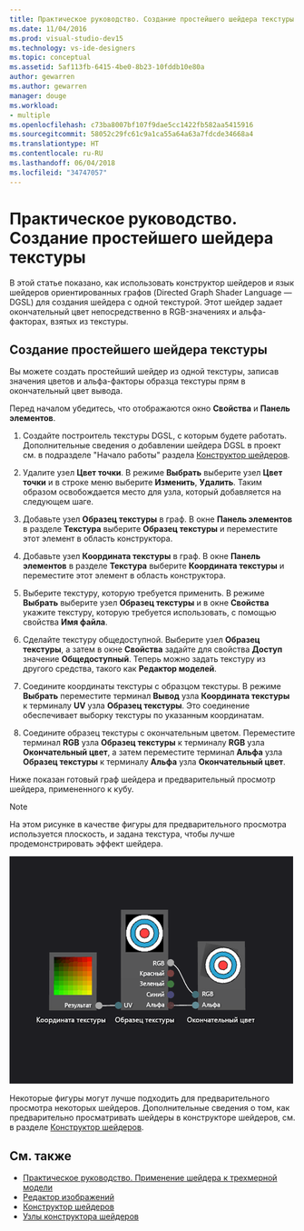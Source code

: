 ```yaml
---
title: Практическое руководство. Создание простейшего шейдера текстуры
ms.date: 11/04/2016
ms.prod: visual-studio-dev15
ms.technology: vs-ide-designers
ms.topic: conceptual
ms.assetid: 5af113fb-6415-4be0-8b23-10fddb10e80a
author: gewarren
ms.author: gewarren
manager: douge
ms.workload:
- multiple
ms.openlocfilehash: c73ba8007bf107f9dae5cc1422fb582aa5415916
ms.sourcegitcommit: 58052c29fc61c9a1ca55a64a63a7fdcde34668a4
ms.translationtype: HT
ms.contentlocale: ru-RU
ms.lasthandoff: 06/04/2018
ms.locfileid: "34747057"
---
```

# <a name="how-to-create-a-basic-texture-shader"></a>Практическое руководство. Создание простейшего шейдера текстуры

В этой статье показано, как использовать конструктор шейдеров и язык шейдеров ориентированных графов (Directed Graph Shader Language — DGSL) для создания шейдера с одной текстурой. Этот шейдер задает окончательный цвет непосредственно в RGB-значениях и альфа-факторах, взятых из текстуры.

## <a name="create-a-basic-texture-shader"></a>Создание простейшего шейдера текстуры

Вы можете создать простейший шейдер из одной текстуры, записав значения цветов и альфа-факторы образца текстуры прям в окончательный цвет вывода.

Перед началом убедитесь, что отображаются окно **Свойства** и **Панель элементов**.

1.  Создайте построитель текстуры DGSL, с которым будете работать. Дополнительные сведения о добавлении шейдера DGSL в проект см. в подразделе "Начало работы" раздела [Конструктор шейдеров](../designers/shader-designer.md).

2.  Удалите узел **Цвет точки**. В режиме **Выбрать** выберите узел **Цвет точки** и в строке меню выберите **Изменить**, **Удалить**. Таким образом освобождается место для узла, который добавляется на следующем шаге.

3.  Добавьте узел **Образец текстуры** в граф. В окне **Панель элементов** в разделе **Текстура** выберите **Образец текстуры** и переместите этот элемент в область конструктора.

4.  Добавьте узел **Координата текстуры** в граф. В окне **Панель элементов** в разделе **Текстура** выберите **Координата текстуры** и переместите этот элемент в область конструктора.

5.  Выберите текстуру, которую требуется применить. В режиме **Выбрать** выберите узел **Образец текстуры** и в окне **Свойства** укажите текстуру, которую требуется использовать, с помощью свойства **Имя файла**.

6.  Сделайте текстуру общедоступной. Выберите узел **Образец текстуры**, а затем в окне **Свойства** задайте для свойства **Доступ** значение **Общедоступный**. Теперь можно задать текстуру из другого средства, такого как **Редактор моделей**.

7.  Соедините координаты текстуры с образцом текстуры. В режиме **Выбрать** переместите терминал **Вывод** узла **Координата текстуры** к терминалу **UV** узла **Образец текстуры**. Это соединение обеспечивает выборку текстуры по указанным координатам.

8.  Соедините образец текстуры с окончательным цветом. Переместите терминал **RGB** узла **Образец текстуры** к терминалу **RGB** узла **Окончательный цвет**, а затем переместите терминал **Альфа** узла **Образец текстуры** к терминалу **Альфа** узла **Окончательный цвет**.

Ниже показан готовый граф шейдера и предварительный просмотр шейдера, примененного к кубу.

> [!NOTE]
> На этом рисунке в качестве фигуры для предварительного просмотра используется плоскость, и задана текстура, чтобы лучше продемонстрировать эффект шейдера.

![Граф шейдера и предварительный просмотр его эффекта](../designers/media/digit-texture-effect.png)

Некоторые фигуры могут лучше подходить для предварительного просмотра некоторых шейдеров. Дополнительные сведения о том, как предварительно просматривать шейдеры в конструкторе шейдеров, см. в разделе [Конструктор шейдеров](../designers/shader-designer.md).

## <a name="see-also"></a>См. также

- [Практическое руководство. Применение шейдера к трехмерной модели](../designers/how-to-apply-a-shader-to-a-3-d-model.md)
- [Редактор изображений](../designers/image-editor.md)
- [Конструктор шейдеров](../designers/shader-designer.md)
- [Узлы конструктора шейдеров](../designers/shader-designer-nodes.md)
